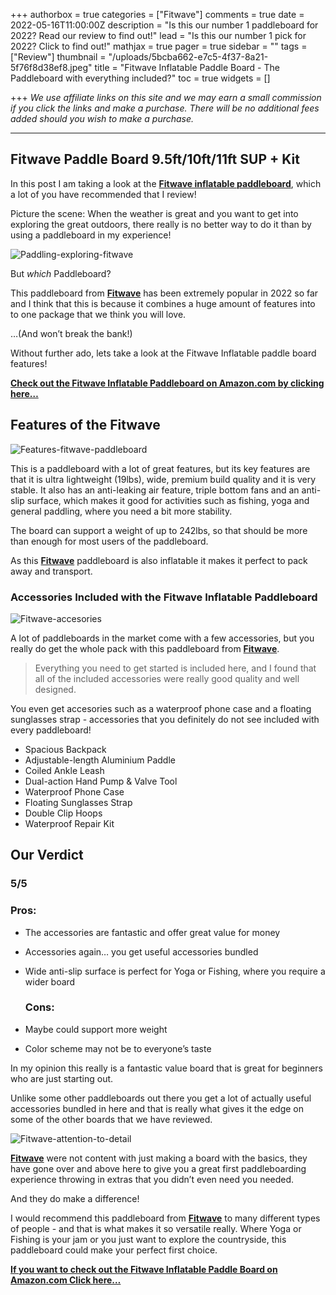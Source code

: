 +++
authorbox = true
categories = ["Fitwave"]
comments = true
date = 2022-05-16T11:00:00Z
description = "Is this our number 1 paddleboard for 2022? Read our review to find out!"
lead = "Is this our number 1 pick for 2022? Click to find out!"
mathjax = true
pager = true
sidebar = ""
tags = ["Review"]
thumbnail = "/uploads/5bcba662-e7c5-4f37-8a21-5f76f8d38ef8.jpeg"
title = "Fitwave Inflatable Paddle Board - The Paddleboard with everything included?"
toc = true
widgets = []

+++
_We use affiliate links on this site and we may earn a small commission if you click the links and make a purchase. There will be no additional fees added should you wish to make a purchase._

***

## Fitwave Paddle Board 9.5ft/10ft/11ft SUP + Kit

In this post I am taking a look at the [**Fitwave inflatable paddleboard**](https://www.amazon.com/FITWAVE-Paddle-Board-10x32x6-Premium/dp/B08YFKFH46?pd_rd_i=B09SZCCBP7&th=1&linkCode=ll1&tag=paddleboardmaster-20&linkId=6946e160cd1663aa3b5b5869f158fb24&language=en_US&ref_=as_li_ss_tl), which a lot of you have recommended that I review!

Picture the scene: When the weather is great and you want to get into exploring the great outdoors, there really is no better way to do it than by using a paddleboard in my experience!

![Paddling-exploring-fitwave](/uploads/5b99c573-20a2-487b-8bca-05df23629772.jpeg "Paddling-exploring-fitwave")

But _which_ Paddleboard?

This paddleboard from [**Fitwave**](/categories/fitwave/) has been extremely popular in 2022 so far and I think that this is because it combines a huge amount of features into to one package that we think you will love.

…(And won’t break the bank!)

Without further ado, lets take a look at the Fitwave Inflatable paddle board features!

[**Check out the Fitwave Inflatable Paddleboard on Amazon.com by clicking here…**](https://www.amazon.com/FITWAVE-Paddle-Board-10x32x6-Premium/dp/B08YFKFH46?pd_rd_i=B09SZCCBP7&th=1&linkCode=ll1&tag=paddleboardmaster-20&linkId=6946e160cd1663aa3b5b5869f158fb24&language=en_US&ref_=as_li_ss_tl)

## Features of the Fitwave

![Features-fitwave-paddleboard](/uploads/65615bd2-59b9-404f-8e2d-546a3faa6867.jpeg "Features-fitwave-paddleboard")

This is a paddleboard with a lot of great features, but its key features are that it is ultra lightweight (19lbs), wide, premium build quality and it is very stable.  It also has an anti-leaking air feature, triple bottom fans and an anti-slip surface, which makes it good for activities such as fishing, yoga and general paddling, where you need a bit more stability.

The board can support a weight of up to 242lbs, so that should be more than enough for most users of the paddleboard.

As this [**Fitwave**](/categories/fitwave/) paddleboard is also inflatable it makes it perfect to pack away and transport.

### Accessories Included with the Fitwave Inflatable Paddleboard

![Fitwave-accesories](/uploads/865dbc01-60bd-4d21-9919-8493ee02d8b5.jpeg "Fitwave-accesories")

A lot of paddleboards in the market come with a few accessories, but you really do get the whole pack with this paddleboard from [**Fitwave**](/categories/fitwave/).

> Everything you need to get started is included here, and I found that all of the included accessories were really good quality and well designed.

You even get accesories such as a waterproof phone case and a floating sunglasses strap - accessories that you definitely do not see included with every paddleboard!

* Spacious Backpack
* Adjustable-length Aluminium Paddle
* Coiled Ankle Leash
* Dual-action Hand Pump & Valve Tool
* Waterproof Phone Case
* Floating Sunglasses Strap
* Double Clip Hoops
* Waterproof Repair Kit

## Our Verdict

### 5/5

### Pros:

* The accessories are fantastic and offer great value for money
* Accessories again… you get useful accessories bundled
* Wide anti-slip surface is perfect for Yoga or Fishing, where you require a wider board

  ### Cons:
* Maybe could support more weight
* Color scheme may not be to everyone’s taste

In my opinion this really is a fantastic value board that is great for beginners who are just starting out.

Unlike some other paddleboards out there you get a lot of actually useful accessories bundled in here and that is really what gives it the edge on some of the other boards that we have reviewed.

![Fitwave-attention-to-detail](/uploads/c901bdb6-f635-4992-b8b4-428ffbc03058.jpeg "Fitwave-attention-to-detail")

[**Fitwave**](/categories/fitwave/) were not content with just making a board with the basics, they have gone over and above here to give you a great first paddleboarding experience throwing in extras that you didn’t even need you needed.

And they do make a difference!

I would recommend this paddleboard from [**Fitwave**](/categories/fitwave/) to many different types of people - and that is what makes it so versatile really.  Where Yoga or Fishing is your jam or you just want to explore the countryside, this paddleboard could make your perfect first choice.

[**If you want to check out the Fitwave Inflatable Paddle Board on Amazon.com Click here…**](https://www.amazon.com/FITWAVE-Paddle-Board-10x32x6-Premium/dp/B08YFKFH46?pd_rd_i=B09SZCCBP7&th=1&linkCode=ll1&tag=paddleboardmaster-20&linkId=6946e160cd1663aa3b5b5869f158fb24&language=en_US&ref_=as_li_ss_tl)